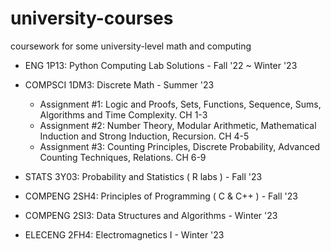 # university-courses
coursework for some university-level math and computing 

* ENG 1P13: Python Computing Lab Solutions - Fall '22 ~ Winter '23


* COMPSCI 1DM3: Discrete Math - Summer '23
    * Assignment #1: Logic and Proofs, Sets, Functions, Sequence, Sums, Algorithms and Time Complexity. CH 1-3
    * Assignment #2: Number Theory, Modular Arithmetic, Mathematical Induction and Strong Induction, Recursion. CH 4-5 
    * Assignment #3: Counting Principles, Discrete Probability, Advanced Counting Techniques, Relations. CH 6-9
  
* STATS 3Y03: Probability and Statistics ( R labs ) - Fall '23

* COMPENG 2SH4: Principles of Programming ( C & C++ )  - Fall '23
  
* COMPENG 2SI3: Data Structures and Algorithms - Winter '23
  
* ELECENG 2FH4: Electromagnetics I - Winter '23 
